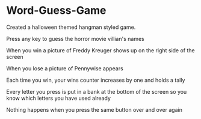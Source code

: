 # Word-Guess-Game

Created a halloween themed hangman styled game.

Press any key to guess the horror movie villian's names

When you win a picture of Freddy Kreuger shows up on the right side of the screen

When you lose a picture of Pennywise appears

Each time you win, your wins counter increases by one and holds a tally

Every letter you press is put in a bank at the bottom of the screen so you know which letters you have used already

Nothing happens when you press the same button over and over again